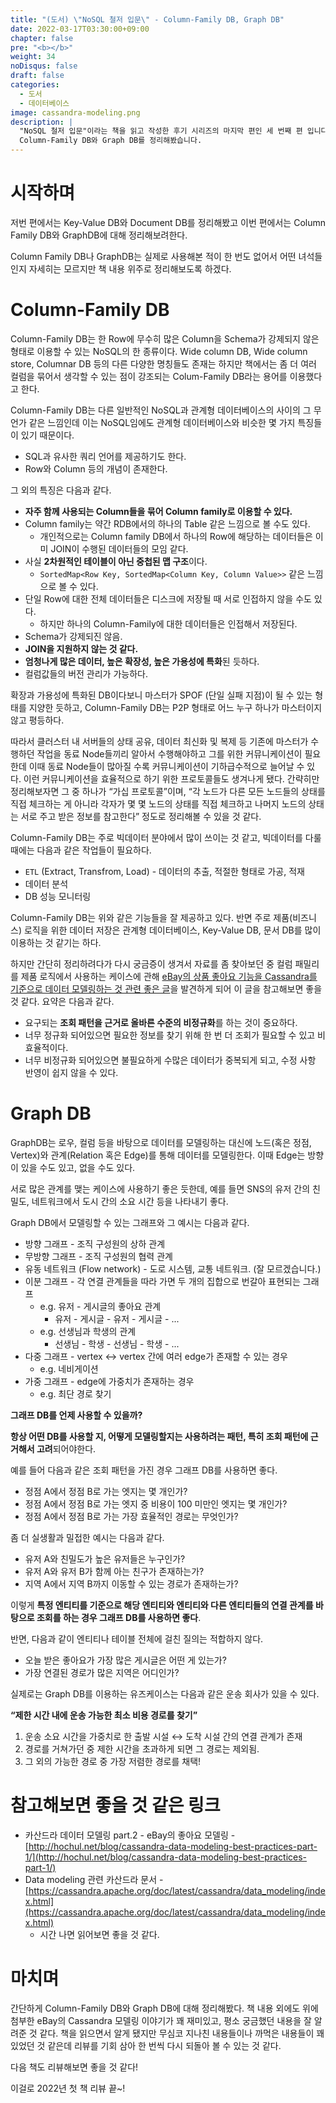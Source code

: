 ```yaml
---
title: "(도서) \"NoSQL 철저 입문\" - Column-Family DB, Graph DB"
date: 2022-03-17T03:30:00+09:00
chapter: false
pre: "<b></b>"
weight: 34
noDisqus: false
draft: false
categories:
  - 도서
  - 데이터베이스
image: cassandra-modeling.png
description: |
  "NoSQL 철저 입문"이라는 책을 읽고 작성한 후기 시리즈의 마지막 편인 세 번째 편 입니다. 
  Column-Family DB와 Graph DB를 정리해봤습니다.
---
```


# 시작하며

저번 편에서는 Key-Value DB와 Document DB를 정리해봤고 이번 편에서는 Column Family DB와 GraphDB에 대해 정리해보려한다.

Column Family DB나 GraphDB는 실제로 사용해본 적이 한 번도 없어서 어떤 녀석들인지 자세히는 모르지만 책 내용 위주로 정리해보도록 하겠다.

# Column-Family DB

Column-Family DB는 한 Row에 무수히 많은 Column을 Schema가 강제되지 않은 형태로 이용할 수 있는 NoSQL의 한 종류이다. Wide column DB, Wide column store, Columnar DB 등의 다른 다양한 명칭들도 존재는 하지만 책에서는 좀 더 여러 컬럼을 묶어서 생각할 수 있는 점이 강조되는 Colum-Family DB라는 용어를 이용했다고 한다.

Column-Family DB는 다른 일반적인 NoSQL과 관계형 데이터베이스의 사이의 그 무언가 같은 느낌인데 이는 NoSQL임에도 관계형 데이터베이스와 비슷한 몇 가지 특징들이 있기 때문이다.

- SQL과 유사한 쿼리 언어를 제공하기도 한다.
- Row와 Column 등의 개념이 존재한다.

그 외의 특징은 다음과 같다.

- **자주 함께 사용되는 Column들을 묶어 Column family로 이용할 수 있다.**
- Column family는 약간 RDB에서의 하나의 Table 같은 느낌으로 볼 수도 있다.
  - 개인적으로는 Column family DB에서 하나의 Row에 해당하는 데이터들은 이미 JOIN이 수행된 데이터들의 모임 같다.
- 사실 **2차원적인 테이블이 아닌 중첩된 맵 구조**이다.
  - `SortedMap<Row Key, SortedMap<Column Key, Column Value>>` 같은 느낌으로 볼 수 있다.
- 단일 Row에 대한 전체 데이터들은 디스크에 저장될 때 서로 인접하지 않을 수도 있다.
  - 하지만 하나의 Column-Family에 대한 데이터들은 인접해서 저장된다.
- Schema가 강제되진 않음.
- **JOIN을 지원하지 않는 것 같다.**
- **엄청나게 많은 데이터, 높은 확장성, 높은 가용성에 특화**된 듯하다.
- 컬럼값들의 버전 관리가 가능하다.

확장과 가용성에 특화된 DB이다보니 마스터가 SPOF (단일 실패 지점)이 될 수 있는 형태를 지양한 듯하고, Column-Family DB는 P2P 형태로 어느 누구 하나가 마스터이지 않고 평등하다.

따라서 클러스터 내 서버들의 상태 공유, 데이터 최신화 및 복제 등 기존에 마스터가 수행하던 작업을 동료 Node들끼리 알아서 수행해야하고 그를 위한 커뮤니케이션이 필요한데 이때 동료 Node들이 많아질 수록 커뮤니케이션이 기하급수적으로 늘어날 수 있다. 이런 커뮤니케이션을 효율적으로 하기 위한 프로토콜들도 생겨나게 됐다. 간략히만 정리해보자면 그 중 하나가 “가십 프로토콜”이며, “각 노드가 다른 모든 노드들의 상태를 직접 체크하는 게 아니라 각자가 몇 몇 노드의 상태를 직접 체크하고 나머지 노드의 상태는 서로 주고 받은 정보를 참고한다” 정도로 정리해볼 수 있을 것 같다.

Column-Family DB는 주로 빅데이터 분야에서 많이 쓰이는 것 같고, 빅데이터를 다룰 때에는 다음과 같은 작업들이 필요하다.

- `ETL` (Extract, Transfrom, Load) - 데이터의 추출, 적절한 형태로 가공, 적재
- 데이터 분석
- DB 성능 모니터링

Column-Family DB는 위와 같은 기능들을 잘 제공하고 있다. 반면 주로 제품(비즈니스) 로직을 위한 데이터 저장은 관계형 데이터베이스, Key-Value DB, 문서 DB를 많이 이용하는 것 같기는 하다.

하지만 간단히 정리하려다가 다시 궁금증이 생겨서 자료를 좀 찾아보던 중 컬럼 패밀리를 제품 로직에서 사용하는 케이스에 관해 [eBay의 상품 좋아요 기능을 Cassandra를 기준으로 데이터 모델링하는 것 관련 좋은 글](http://hochul.net/blog/cassandra-data-modeling-best-practices-part-1/)을 발견하게 되어 이 글을 참고해보면 좋을 것 같다. 요약은 다음과 같다.

- 요구되는 **조회 패턴을 근거로 올바른 수준의 비정규화**를 하는 것이 중요하다.
- 너무 정규화 되어있으면 필요한 정보를 찾기 위해 한 번 더 조회가 필요할 수 있고 비효율적이다.
- 너무 비정규화 되어있으면 불필요하게 수많은 데이터가 중복되게 되고, 수정 사항 반영이 쉽지 않을 수 있다.

# Graph DB

GraphDB는 로우, 컬럼 등을 바탕으로 데이터를 모델링하는 대신에 노드(혹은 정점, Vertex)와 관계(Relation 혹은 Edge)를 통해 데이터를 모델링한다. 이때 Edge는 방향이 있을 수도 있고, 없을 수도 있다.

서로 많은 관계를 맺는 케이스에 사용하기 좋은 듯한데, 예를 들면 SNS의 유저 간의 친밀도, 네트워크에서 도시 간의 소요 시간 등을 나타내기 좋다.

Graph DB에서 모델링할 수 있는 그래프와 그 예시는 다음과 같다.

- 방향 그래프 - 조직 구성원의 상하 관계
- 무방향 그래프 - 조직 구성원의 협력 관계
- 유동 네트워크 (Flow network) - 도로 시스템, 교통 네트워크. (잘 모르겠습니다.)
- 이분 그래프 - 각 연결 관계들을 따라 가면 두 개의 집합으로 번갈아 표현되는 그래프
  - e.g. 유저 - 게시글의 좋아요 관계
    - 유저 - 게시글 - 유저 - 게시글 - ...
  - e.g. 선생님과 학생의 관계
    - 선생님 - 학생 - 선생님 - 학생 - ...
- 다중 그래프 - vertex ↔ vertex 간에 여러 edge가 존재할 수 있는 경우
  - e.g. 네비게이션
- 가중 그래프 - edge에 가중치가 존재하는 경우
  - e.g. 최단 경로 찾기

**그래프 DB를 언제 사용할 수 있을까?**

**항상 어떤 DB를 사용할 지, 어떻게 모델링할지는 사용하려는 패턴, 특히 조회 패턴에 근거해서 고려**되어야한다.

예를 들어 다음과 같은 조회 패턴을 가진 경우 그래프 DB를 사용하면 좋다.

- 정점 A에서 정점 B로 가는 엣지는 몇 개인가?
- 정점 A에서 정점 B로 가는 엣지 중 비용이 100 미만인 엣지는 몇 개인가?
- 정점 A에서 정점 B로 가는 가장 효율적인 경로는 무엇인가?

좀 더 실생활과 밀접한 예시는 다음과 같다.

- 유저 A와 친밀도가 높은 유저들은 누구인가?
- 유저 A와 유저 B가 함께 아는 친구가 존재하는가?
- 지역 A에서 지역 B까지 이동할 수 있는 경로가 존재하는가?

이렇게 **특정 엔티티를 기준으로 해당 엔티티와 엔티티와 다른 엔티티들의 연결 관계를 바탕으로 조회를 하는 경우 그래프 DB를 사용하면 좋다**.

반면, 다음과 같이 엔티티나 테이블 전체에 걸친 질의는 적합하지 않다.

- 오늘 받은 좋아요가 가장 많은 게시글은 어떤 게 있는가?
- 가장 연결된 경로가 많은 지역은 어디인가?

실제로는 Graph DB를 이용하는 유즈케이스는 다음과 같은 운송 회사가 있을 수 있다.

**“제한 시간 내에 운송 가능한 최소 비용 경로를 찾기”**

1. 운송 소요 시간을 가중치로 한 출발 시설 ↔ 도착 시설 간의 연결 관계가 존재
2. 경로를 거쳐가던 중 제한 시간을 초과하게 되면 그 경로는 제외됨.
3. 그 외의 가능한 경로 중 가장 저렴한 경로를 채택!

# 참고해보면 좋을 것 같은 링크

- 카산드라 데이터 모델링 part.2 - eBay의 좋아요 모델링 - [http://hochul.net/blog/cassandra-data-modeling-best-practices-part-1/](http://hochul.net/blog/cassandra-data-modeling-best-practices-part-1/)
- Data modeling 관련 카산드라 문서 - [https://cassandra.apache.org/doc/latest/cassandra/data_modeling/index.html](https://cassandra.apache.org/doc/latest/cassandra/data_modeling/index.html)
  - 시간 나면 읽어보면 좋을 것 같다.

# 마치며

간단하게 Column-Family DB와 Graph DB에 대해 정리해봤다. 책 내용 외에도 위에 첨부한 eBay의 Cassandra 모델링 이야기가 꽤 재미있고, 평소 궁금했던 내용을 잘 알려준 것 같다. 책을 읽으면서 알게 됐지만 무심코 지나친 내용들이나 까먹은 내용들이 꽤 있었던 것 같은데 리뷰를 기회 삼아 한 번씩 다시 되돌아 볼 수 있는 것 같다.

다음 책도 리뷰해보면 좋을 것 같다!

이걸로 2022년 첫 책 리뷰 끝~!